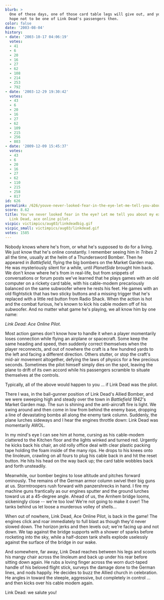 ```yaml
---
blurb: >
  One of these days, one of those card table legs will give out, and you'd better
  hope not to be one of Link Dead's passengers then.
color: false
date: '2003-08-04'
history:
- date: '2003-10-17 04:06:19'
  votes:
  - 41
  - 6
  - 20
  - 16
  - 27
  - 62
  - 108
  - 214
  - 253
  - 792
- date: '2003-12-29 19:30:42'
  votes:
  - 43
  - 6
  - 20
  - 16
  - 27
  - 62
  - 109
  - 215
  - 256
  - 803
- date: '2009-12-09 15:45:37'
  votes:
  - 43
  - 6
  - 20
  - 16
  - 27
  - 62
  - 110
  - 215
  - 258
  - 817
id: 626
permalink: /626/youve-never-looked-fear-in-the-eye-let-me-tell-you-about-my-experience-with-link-dead-ace-online-pilot/
score: 8.62
title: You've never looked fear in the eye? Let me tell you about my experience with
  Link Dead, ace online pilot.
vicpic: victimpics/aug03/linkdeadbig.gif
vicpic_small: victimpics/aug03/linkdead.gif
votes: 1585
---
```


Nobody knows where he's from, or what he's supposed to do for a living.
We just know that he's online constantly. I remember seeing him in
*Tribes 2* all the time, usually at the helm of a Thundersword Bomber.
Then he appeared in *Battlefield*, flying the big bombers on the Market
Garden map. He was mysteriously silent for a while, until *PlanetSide*
brought him back. We don't know where he's from in real-life, but from
snippets of conversations or forum posts we've learned that he plays
games with an old computer on a rickety card table, with his cable-modem
precariously balanced on the same subwoofer where he rests his feet. He
games with an old flightstick that has two sticky buttons and a missing
trigger that he's replaced with a little red button from Radio Shack.
When the action is hot and the combat furious, he's known to kick his
cable modem off of his subwoofer. And no matter what game he's playing,
we all know him by one name:

*Link Dead: Ace Online Pilot.*

Most action games don't know how to handle it when a player momentarily
loses connection while flying an airplane or spacecraft. Some keep the
same heading and speed, then suddenly correct themselves when the player
reconnects, and out of nowhere the craft is a few hundred yards to the
left and facing a different direction. Others stutter, or stop the
craft's mid-air movement altogether, defying the laws of physics for a
few precious seconds. Sometimes the pilot himself simply dies on the
spot, leaving the plane to drift of its own accord while his passengers
scramble to situate themselves at the controls.

Typically, all of the above would happen to you ... if Link Dead was the
pilot.

There I was, in the ball-gunner position of Link Dead's Allied Bomber,
and we were sweeping high and steady over the town in *Battlefield
1942*'s Market Garden map. The sun is shining and the anti-aircraft fire
is light. We swing around and then come in low from behind the enemy
base, dropping a line of devastating bombs all along the enemy tank
column. Suddenly, the plane lurches sideways and I hear the engines
throttle down: Link Dead was momentarily AWOL.

In my mind's eye I can see him at home, cursing as his cable-modem
clattered to the Kitchen floor and the lights winked and turned red.
Urgently he kicks back his chair, an old rolly office deal with clear
plastic packing tape holding the foam inside of the many rips. He drops
to his knees onto the linoleum, crawling on all fours to plug his cable
back in and hit the reset button. He hits his head on the way back up;
the card table wobbles back and forth unsteadily.

Meanwhile, our bomber begins to lose altitude and pitches forward
ominously. The remains of the German armor column swivel their big guns
at us. Stormtroopers rush forward with panzershrecks in hand. I fire my
machine guns frantically as our engines sputter and the ground lurches
toward us at a 45-degree angle. Ahead of us, the Arnhem bridge looms,
sickeningly close -- we're too low! We're not going to make it over! The
tanks behind us let loose a murderous volley of shells...

When out of nowhere, Link Dead, Ace Online Pilot, is back in the game!
The engines click and roar immediately to full blast as though they'd
never slowed down. The horizon jerks and then levels out; we're facing
up and not down. We tap against the bridge supports with a shower of
sparks before rocketing into the sky, while a half-dozen tank shells
explode uselessly against the surface of the bridge in our wake.

And somewhere, far away, Link Dead reaches between his legs and scoots
his mangy chair across the linoleum and back up under his rear before
sitting down again. He rubs a loving finger across the worn duct-taped
handle of his beloved flight stick, surveys the damage done to the
German lines, and nods happily. He decides to buzz the Allied church in
celebration. He angles in toward the steeple, aggressive, but completely
in control ... and then kicks over his cable modem again.

Link Dead: we salute you!
